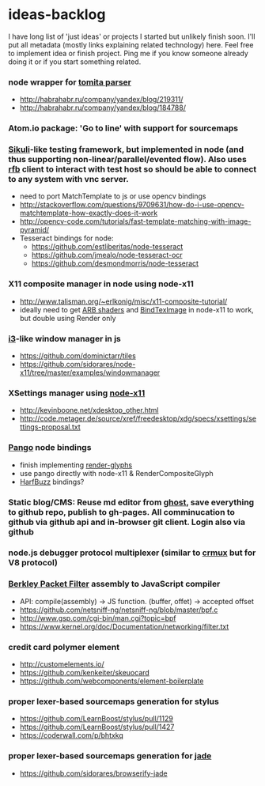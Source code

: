 ideas-backlog
=============

I have long list of 'just ideas' or projects I started but unlikely finish soon. I'll put all metadata (mostly links explaining related technology) here. Feel free to implement idea or finish project. Ping me if you know someone already doing it or if you start something related.


### node wrapper for [tomita parser](http://api.yandex.ru/tomita/doc/tutorial/concept/about.xml)
  - http://habrahabr.ru/company/yandex/blog/219311/
  - http://habrahabr.ru/company/yandex/blog/184788/

### Atom.io package: 'Go to line' with support for sourcemaps 

### [Sikuli](http://www.sikuli.org/)-like testing framework, but implemented in node (and thus supporting non-linear/parallel/evented flow). Also uses [rfb](https://github.com/sidorares/node-rfb2) client to interact with test host so should be able to connect to any system with vnc server.
  - need to port MatchTemplate to js or use opencv bindings
  - http://stackoverflow.com/questions/9709631/how-do-i-use-opencv-matchtemplate-how-exactly-does-it-work
  - http://opencv-code.com/tutorials/fast-template-matching-with-image-pyramid/
  - Tesseract bindings for node:
    - https://github.com/estliberitas/node-tesseract
    - https://github.com/jmealo/node-tesseract-ocr
    - https://github.com/desmondmorris/node-tesseract
    
### X11 composite manager in node using node-x11
  - http://www.talisman.org/~erlkonig/misc/x11-composite-tutorial/
  - ideally need to get [ARB shaders](https://github.com/sidorares/node-x11/issues/50) and [BindTexImage](https://github.com/sidorares/node-x11/issues/52) in node-x11 to work, but double using Render only 
  
### [i3](http://i3wm.org/)-like window manager in js
  - https://github.com/dominictarr/tiles
  - https://github.com/sidorares/node-x11/tree/master/examples/windowmanager

### XSettings manager using [node-x11](https://github.com/sidorares/node-x11)
  - http://kevinboone.net/xdesktop_other.html
  - http://code.metager.de/source/xref/freedesktop/xdg/specs/xsettings/settings-proposal.txt
 
### [Pango](http://www.pango.org/) node bindings
  - finish implementing [render-glyphs](https://github.com/sidorares/node-x11/pull/61)
  - use pango directly with node-x11 & RenderCompositeGlyph
  - [HarfBuzz](http://www.freedesktop.org/wiki/Software/HarfBuzz/) bindings?

### Static blog/CMS: Reuse md editor from [ghost](https://ghost.org/), save everything to github repo, publish to gh-pages. All comminucation to github via github api and in-browser git client. Login also via github

### node.js debugger protocol multiplexer (similar to [crmux](https://github.com/sidorares/crmux) but for V8 protocol)

### [Berkley Packet Filter](http://en.wikipedia.org/wiki/Berkeley_Packet_Filter) assembly to JavaScript compiler
  - API: compile(assembly) -> JS function. (buffer, offet) -> accepted offset
  - https://github.com/netsniff-ng/netsniff-ng/blob/master/bpf.c
  - http://www.gsp.com/cgi-bin/man.cgi?topic=bpf
  - https://www.kernel.org/doc/Documentation/networking/filter.txt
  
### credit card polymer element
  - http://customelements.io/
  - https://github.com/kenkeiter/skeuocard
  - https://github.com/webcomponents/element-boilerplate
  
### proper lexer-based sourcemaps generation for stylus
  - https://github.com/LearnBoost/stylus/pull/1129
  - https://github.com/LearnBoost/stylus/pull/1427
  - https://coderwall.com/p/bhtxkq

### proper lexer-based sourcemaps generation for [jade](https://github.com/sidorares/browserify-jade)
  - https://github.com/sidorares/browserify-jade
